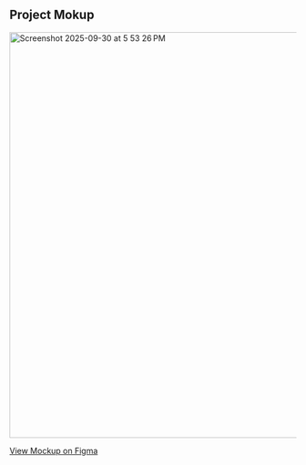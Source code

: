 ## Project Mokup

<img width="1279" height="712" alt="Screenshot 2025-09-30 at 5 53 26 PM" src="https://github.com/user-attachments/assets/b2ec489f-3890-48a5-a82d-d8c1c3904c9f" />



[View Mockup on Figma](https://www.figma.com/make/dCMntxNb0q551s6BCgq7ZQ/Login-Screen?t=tScmAu0u8B2G8JEE-0&fullscreen=1)
